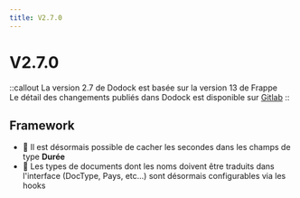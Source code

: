 ```yaml
---
title: V2.7.0
---
```


# V2.7.0

::callout
La version 2.7 de Dodock est basée sur la version 13 de Frappe  
Le détail des changements publiés dans Dodock est disponible sur [Gitlab](https://gitlab.com/dokos/dodock/-/releases)
::

## Framework

- :rocket: Il est désormais possible de cacher les secondes dans les champs de type **Durée**
- :rocket: Les types de documents dont les noms doivent être traduits dans l'interface (DocType, Pays, etc...) sont désormais configurables via les hooks
